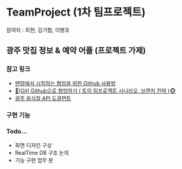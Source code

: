 # TeamProject (1차 팀프로젝트)
참여자 : 최현, 김기협, 이병호

## 광주 맛집 정보 & 예약 어플 (프로젝트 가제)

### 참고 링크
- <a href="https://victorydntmd.tistory.com/91">맨땅에서 시작하는 협업을 위한 Github 사용법</a>
- <a href="https://victorydntmd.tistory.com/91">🙈[Git] Github으로 협업하기 ( 토이 팀프로젝트 시나리오, 브랜치 전략 )🐵</a>
- <a href="">광주 음식점 API 도큐먼트</a>

### 구현 기능

### Todo...
- 화면 디자인 구상
- RealTime DB 구조 논의
- 기능 구현 업무 분
